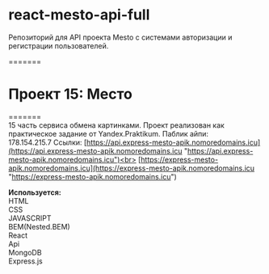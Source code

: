 # react-mesto-api-full
Репозиторий для API проекта Mesto с системами авторизации и регистрации пользователей.

=======

# Проект 15: Место

======= <br>
15 часть сервиса обмена картинками. Проект реализован как практическое задание от Yandex.Praktikum.
Паблик айпи: <br>
178.154.215.7
Ссылки:
[https://api.express-mesto-apik.nomoredomains.icu](https://api.express-mesto-apik.nomoredomains.icu "https://api.express-mesto-apik.nomoredomains.icu")<br>
[https://express-mesto-apik.nomoredomains.icu](https://express-mesto-apik.nomoredomains.icu "https://express-mesto-apik.nomoredomains.icu")

**Используется:**<br>
HTML<br>
CSS<br>
JAVASCRIPT<br>
BEM(Nested.BEM)<br>
React<br>
Api<br>
MongoDB<br>
Express.js<br>

